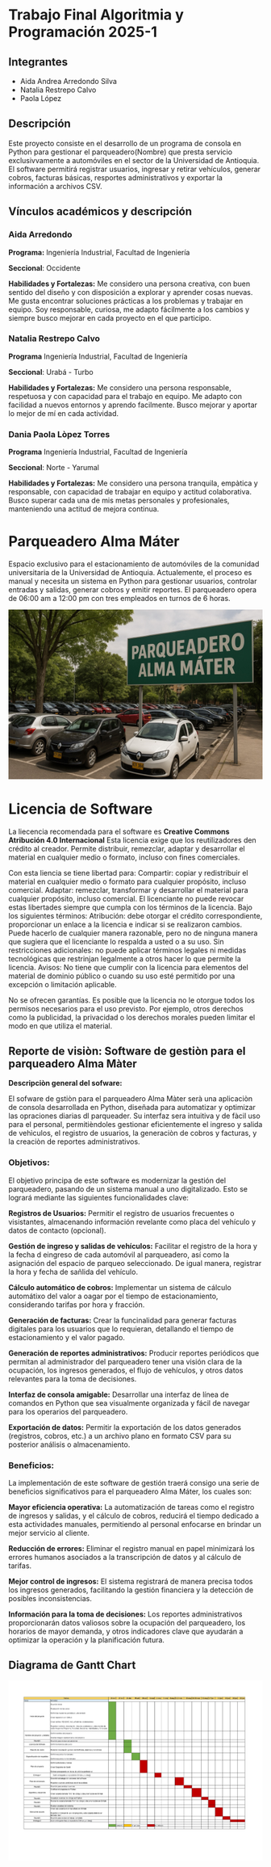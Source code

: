 # Trabajo Final Algoritmia y Programación 2025-1
## Integrantes
- Aida Andrea Arredondo Silva
- Natalia Restrepo Calvo
- Paola López
 

## Descripción
Este proyecto consiste en el desarrollo de un programa de consola en Python para gestionar el parqueadero(Nombre) que presta servicio exclusivvamente a automóviles en el sector de la Universidad de Antioquia. El software permitirá registrar usuarios, ingresar y retirar vehículos, generar cobros, facturas básicas, resportes administrativos y exportar la información a archivos CSV.

## Vínculos académicos y descripción

### Aida Arredondo

**Programa:** Ingeniería Industrial, Facultad de Ingeniería

**Seccional**: Occidente

**Habilidades y Fortalezas:** Me considero una persona creativa, con buen sentido del diseño y con disposición a explorar y aprender cosas nuevas. Me gusta encontrar soluciones prácticas a los problemas y trabajar en equipo. Soy responsable, curiosa, me adapto fácilmente a los cambios y siempre busco mejorar en cada proyecto en el que participo.

### Natalia Restrepo Calvo

**Programa** Ingeniería Industrial, Facultad de Ingeniería 

**Seccional**: Urabá - Turbo

**Habilidades y Fortalezas:** Me considero una persona responsable, respetuosa y con capacidad para el trabajo en equipo. Me adapto con facilidad a nuevos entornos y aprendo facilmente. Busco mejorar y aportar lo mejor de mí en cada actividad.  

### Dania Paola Lòpez Torres

**Programa** Ingeniería Industrial, Facultad de Ingeniería

**Seccional**: Norte - Yarumal

**Habilidades y Fortalezas:** Me considero una persona tranquila, empàtica y responsable, con capacidad de trabajar en equipo y actitud colaborativa. Busco superar cada una de mis metas personales y profesionales, manteniendo una actitud de mejora continua. 

# Parqueadero Alma Máter 
Espacio exclusivo para el estacionamiento de automóviles de la comunidad universitaria de la Universidad de Antioquia. Actualemente, el proceso es manual y necesita un sistema en Python para gestionar usuarios, controlar entradas y salidas, generar cobros y emitir reportes. El parqueadero opera de 06:00 am a 12:00 pm con tres empleados en turnos de 6 horas. 

![Parqueadero Alma Máter](https://github.com/AidaArredondo/Trabajo-Final/blob/7d8426452a3a4366859b99315a22bae65fe32c10/Imagen%20Parqueadero%20del%20Proyecto.png)

# Licencia de Software
La liecencia recomendada para el software es **Creative Commons Atribución 4.0 Internacional**
Esta licencia exige que los reutilizadores den crédito al creador. Permite distribuir, remezclar, adaptar y desarrollar el material en cualquier medio o formato, incluso con fines comerciales.

Con esta liencia se tiene libertad para:
Compartir: copiar y redistribuir el material en cualquier medio o formato para cualquier propósito, incluso comercial.
Adaptar: remezclar, transformar y desarrollar el material para cualquier propósito, incluso comercial.
El licenciante no puede revocar estas libertades siempre que cumpla con los términos de la licencia.
Bajo los siguientes términos:
Atribución: debe otorgar el crédito correspondiente, proporcionar un enlace a la licencia e indicar si se realizaron cambios. Puede hacerlo de cualquier manera razonable, pero no de ninguna manera que sugiera que el licenciante lo respalda a usted o a su uso.
Sin restricciones adicionales: no puede aplicar términos legales ni medidas tecnológicas que restrinjan legalmente a otros hacer lo que permite la licencia.
Avisos:
No tiene que cumplir con la licencia para elementos del material de dominio público o cuando su uso esté permitido por una excepción o limitación aplicable.

No se ofrecen garantías. Es posible que la licencia no le otorgue todos los permisos necesarios para el uso previsto. Por ejemplo, otros derechos como la publicidad, la privacidad o los derechos morales pueden limitar el modo en que utiliza el material.


## Reporte de visiòn: Software de gestiòn para el parqueadero Alma Màter
**Descripciòn general del sofware:** 

El sofware de gstiòn para el parqueadero Alma Màter serà una aplicaciòn de consola desarrollada en Python, diseñada para automatizar y optimizar las opraciones diarias dl parqueader. Su interfaz sera intuitiva y de fàcil uso para el personal, permitièndoles gestionar eficientemente el ingreso y salida de vehìculos, el registro de usuarios, la generaciòn de cobros y facturas, y la creaciòn de reportes administrativos.

### **Objetivos:**
El objetivo principa de este software es modernizar la gestión del parqueadero, pasando de un sistema manual a uno digitalizado. Esto se logrará mediante las siguientes funcionalidades clave:

**Registros de Usuarios:** Permitir el registro de usuarios frecuentes o visistantes, almacenando información revelante como placa del vehículo y datos de contacto (opcional).

**Gestión de ingreso y salidas de vehículos:** Facilitar el registro de la hora y la fecha d eingreso de cada automóvil al parqueadero, así como la asignación del espacio de parqueo seleccionado. De igual manera, registrar la hora y fecha de sañlida del vehículo. 

**Cálculo automático de cobros:** Implementar un sistema de cálculo automátixo del valor a oagar por el tiempo de estacionamiento, considerando tarifas por hora y fracción. 

**Generación de facturas:** Crear la funcinalidad para generar facturas digitales para los usuarios que lo requieran, detallando el tiempo de estacionamiento y el valor pagado. 

**Generación de reportes administrativos:** Producir reportes periódicos que permitan al administrador del parqueadero tener una visión clara de la ocupación, los ingresos generados, el flujo de vehículos, y otros datos relevantes para la toma de decisiones. 

**Interfaz de consola amigable:** Desarrollar una interfaz de línea de comandos en Python que sea visualmente organizada y fácil de navegar para los operarios del parqueadero.

**Exportación de datos:** Permitir la exportación de los datos generados (registros, cobros, etc.) a un archivo plano en formato CSV para su posterior análisis o almacenamiento.

### **Beneficios:**
La implementación de este software de gestión traerá consigo una serie de beneficios significativos para el parqueadero Alma Máter, los cuales son:

**Mayor eficiencia operativa:** La automatización de tareas como el registro de ingresos y salidas, y el cálculo de cobros, reducirá el tiempo dedicado a esta actividades manuales, permitiendo al personal enfocarse en brindar un mejor servicio al cliente. 

**Reducción de errores:** Eliminar el registro manual en papel minimizará los errores humanos asociados a la transcripción de datos y al cálculo de tarifas.

**Mejor control de ingresos:** El sistema registrará de manera precisa todos los ingresos generados, facilitando la gestión financiera y la detección de posibles inconsistencias.

**Información para la toma de decisiones:** Los reportes administrativos proporcionarán datos valiosos sobre la ocupación del parqueadero, los horarios de mayor demanda, y otros indicadores clave que ayudarán a optimizar la operación y la planificación futura.

## Diagrama de Gantt Chart
![Diagrama de Gantt](https://github.com/AidaArredondo/Trabajo-Final/blob/fa293c8245a3578ff2315fde0d0477ebf235713b/Diagrama%20de%20gantt%2029%20de%20abril_page-0001.jpg)
